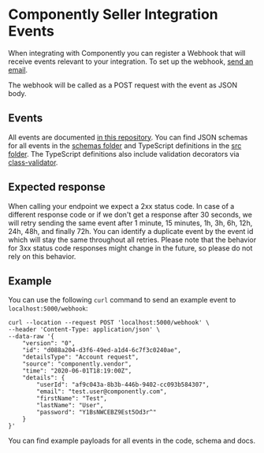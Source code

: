 # Componently Seller Integration Events

When integrating with Componently you can register a Webhook
that will receive events relevant to your integration. To set up the
webhook, [send an email](mailto:daniel@barthololmae.name?subject=Register%20a%20webhook).

The webhook will be called as a POST request with the event as JSON body.

## Events

All events are documented [in this repository](./docs/Events.md).
You can find JSON schemas for all events in the [schemas folder](./schemas) and TypeScript definitions
in the [src folder](./src). The TypeScript definitions also include validation decorators
via [class-validator](https://www.npmjs.com/package/class-validator).

## Expected response
When calling your endpoint we expect a 2xx status code. In case of a different
response code or if we don't get a response after 30 seconds, we will retry
sending the same event after 1 minute, 15 minutes, 1h, 3h, 6h, 12h, 24h, 48h,
and finally 72h. You can identify a duplicate event by the event id which will
stay the same throughout all retries.
Please note that the behavior for 3xx status code responses might change
in the future, so please do not rely on this behavior.

## Example
You can use the following `curl` command to send an example event to `localhost:5000/webhook`:
```shell script
curl --location --request POST 'localhost:5000/webhook' \
--header 'Content-Type: application/json' \
--data-raw '{
    "version": "0",
    "id": "d088a204-d3f6-49ed-a1d4-6c7f3c0240ae",
    "detailsType": "Account request",
    "source": "componently.vendor",
    "time": "2020-06-01T18:19:00Z",
    "details": {
        "userId": "af9c043a-8b3b-446b-9402-cc093b584307",
        "email": "test.user@componently.com",
        "firstName": "Test",
        "lastName": "User",
        "password": "Y1BsNWCEBZ9Est5Od3r^"
    }
}'
```
You can find example payloads for all events in the code, schema and docs.
